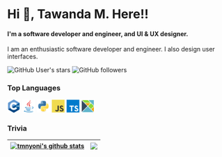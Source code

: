# Hi 👋, Tawanda M. Here!!

#### I'm a software developer and engineer, and UI & UX designer.

<p>
I am an enthusiastic software developer and engineer. I also design user interfaces.
</p>

![GitHub User's stars](https://img.shields.io/github/stars/tmnyoni?affiliations=OWNER&logo=GitHub&logoColor=white)
![GitHub followers](https://img.shields.io/github/followers/tmnyoni?logo=GitHub&logoColor=white)
<br/>

### Top Languages
<img src="https://github.com/devicons/devicon/blob/master/icons/cplusplus/cplusplus-original.svg" alt="C++" height="30" width="30" /> <img src="https://github.com/devicons/devicon/blob/master/icons/java/java-original.svg" alt="Java" height="30" width="30" /> 
<img src="https://github.com/devicons/devicon/blob/master/icons/python/python-original.svg" alt="Python" height="30" width="30" /> <img src="https://github.com/devicons/devicon/blob/master/icons/javascript/javascript-original.svg" alt="JavaScript" height="30" width="30" />
<img src="https://github.com/devicons/devicon/blob/master/icons/typescript/typescript-original.svg" alt="TypeScript" height="30" width="30" />
<img src="https://github.com/devicons/devicon/blob/master/icons/elm/elm-original.svg" alt="Elm" height="30" width="30" /> 
<br>


### Trivia
| <a href="https://github.com/tmnyoni"><img align="center" src="https://github-readme-stats.vercel.app/api?username=tmnyoni&show_icons=true&include_all_commits=true&theme=dracula&hide_border=true" alt="tmnyoni's github stats" /></a> | <a href="https://github.com/tmnyoni"><img align="center" src="https://github-readme-stats.vercel.app/api/top-langs/?username=tmnyoni&layout=compact&theme=dracula&hide_border=true" /></a> |
| ------------- | ------------- |
